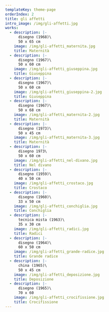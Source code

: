 ```yaml
---
templateKey: theme-page
orderIndex: 2
title: gli affetti
intro_image: /img/gli-affetti.jpg
works:
  - description: |-
      disegno (1968)\
      50 x 65 cm
    image: /img/gli-affetti_maternita.jpg
    title: Maternità
  - description: |-
      disegno (1967)\
      50 x 60 cm
    image: /img/gli-affetti_giuseppina.jpg
    title: Giuseppina
  - description: |-
      disegno (1967)\
      50 x 60 cm
    image: /img/gli-affetti_giuseppina-2.jpg
    title: Giuseppina
  - description: |-
      disegno (1967)\
      50 x 68 cm
    image: /img/gli-affetti_maternita-2.jpg
    title: Maternità
  - description: |-
      disegno (1973)\
      50 x 45 cm
    image: /img/gli-affetti_maternita-3.jpg
    title: Maternità
  - description: |-
      disegno 1973\
      50 x 60 cm
    image: /img/gli-affetti_nel-divano.jpg
    title: Nel divano
  - description: |-
      disegno (1959)\
      40 x 50 cm
    image: /img/gli-affetti_crostaco.jpg
    title: Crostaco
  - description: |-
      disegno (1960)\
      33 x 50 cm
    image: /img/gli-affetti_conchiglia.jpg
    title: Conchiglia
  - description: |-
      tecnica mista (1963)\
      35 x 30 cm
    image: /img/gli-affetti_radici.jpg
    title: Radici
  - description: |-
      disegno (1964)\
      60 x 50 cm
    image: /img/gli-affetti_grande-radice.jpg
    title: Grande radice
  - description: |-
      china (1965)\
      50 x 45 cm
    image: /img/gli-affetti_deposizione.jpg
    title: Deposizione
  - description: |-
      disegno (1965)\
      70 x 60
    image: /img/gli-affetti_crocifissione.jpg
    title: Crocifissione
---
```



